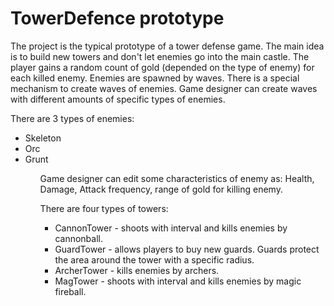 # TowerDefence prototype
The project is the typical prototype of a tower defense game. The main idea is to build new towers and don't let enemies go into the main castle. The player gains a random count of gold (depended on the type of enemy) for each killed enemy. Enemies are spawned by waves. There is a special mechanism to create waves of enemies. Game designer can create waves with different amounts of specific types of enemies.

There are 3 types of enemies:
<ul>
<li>Skeleton</li>
<li>Orc</li>
<li>Grunt</li>
<ul>

Game designer can edit some characteristics of enemy as: Health, Damage, Attack frequency, range of gold for killing enemy.

There are four types of towers:
<ul>
<li>CannonTower - shoots with interval and kills enemies by cannonball.</li>
<li>GuardTower - allows players to buy new guards. Guards protect the area around the tower with a specific radius.</li>
<li>ArcherTower - kills enemies by archers.</li>
<li>MagTower - shoots with interval and kills enemies by magic fireball.</li>
<ul>
